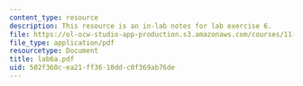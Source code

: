 ```yaml
---
content_type: resource
description: This resource is an in-lab notes for lab exercise 6.
file: https://ol-ocw-studio-app-production.s3.amazonaws.com/courses/11-520-a-workshop-on-geographic-information-systems-fall-2005/502f360cea21ff3610ddc0f369ab76de_lab6a.pdf
file_type: application/pdf
resourcetype: Document
title: lab6a.pdf
uid: 502f360c-ea21-ff36-10dd-c0f369ab76de
---
```

